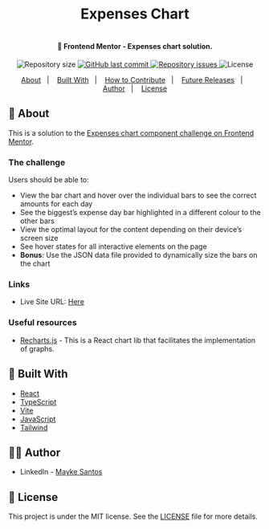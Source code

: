 <h1 align="center"> Expenses Chart <h1>

<h4 align="center">
  🚀 Frontend Mentor - Expenses chart solution.
</h4>

<p align="center">
  
  <img alt="Repository size" src="https://img.shields.io/github/repo-size/sfmayke/expenses-chart-component-main">
  
  <a href="https://github.com/sfmayke/expenses-chart-component-main/commits/main">
    <img alt="GitHub last commit" src="https://img.shields.io/github/last-commit/sfmayke/expenses-chart-component-main">
  </a>

  <a href="https://github.com/sfmayke/expenses-chart-component-main/issues">
    <img alt="Repository issues" src="https://img.shields.io/github/issues/sfmayke/expenses-chart-component-main">
  </a>

  <img alt="License" src="https://img.shields.io/badge/license-MIT-brightgreen">
</p>

<p align="center">
  <a href="#page_with_curl-about">About</a>&nbsp;&nbsp;&nbsp;|&nbsp;&nbsp;&nbsp;
  <a href="#wrench-built-with">Built With</a>&nbsp;&nbsp;&nbsp;|&nbsp;&nbsp;&nbsp;
  <a href="#-how-to-contribute">How to Contribute</a>&nbsp;&nbsp;&nbsp;|&nbsp;&nbsp;&nbsp;
  <a href="#sunglasses-future-releases">Future Releases</a>&nbsp;&nbsp;&nbsp;|&nbsp;&nbsp;&nbsp;
  <a href="#woman_technologist-author">Author</a>&nbsp;&nbsp;&nbsp;|&nbsp;&nbsp;&nbsp;
  <a href="#memo-license">License</a>
</p>
 
## :page_with_curl: About
This is a solution to the [Expenses chart component challenge on Frontend Mentor](https://www.frontendmentor.io/challenges/expenses-chart-component-e7yJBUdjwt).


### The challenge

Users should be able to:

- View the bar chart and hover over the individual bars to see the correct amounts for each day
- See the biggest’s expense day bar highlighted in a different colour to the other bars
- View the optimal layout for the content depending on their device’s screen size
- See hover states for all interactive elements on the page
- **Bonus**: Use the JSON data file provided to dynamically size the bars on the chart

### Links

- Live Site URL: [Here](https://expenses-chart-component-main-sfmayke.vercel.app/)

### Useful resources

- [Recharts.js](https://recharts.org/en-US/) - This is a React chart lib that facilitates the implementation of graphs.

## :wrench: Built With

- [React](https://reactjs.org/)
- [TypeScript](https://www.typescriptlang.org/)
- [Vite](https://vitejs.dev/)
- [JavaScript](https://www.javascript.com/)
- [Tailwind](https://tailwindcss.com/)
  
## :man_technologist: Author

- LinkedIn - [Mayke Santos](https://www.linkedin.com/in/maykesantos/)
 
## :memo: License

This project is under the MIT license. See the [LICENSE](LICENSE.md) file for more details.

